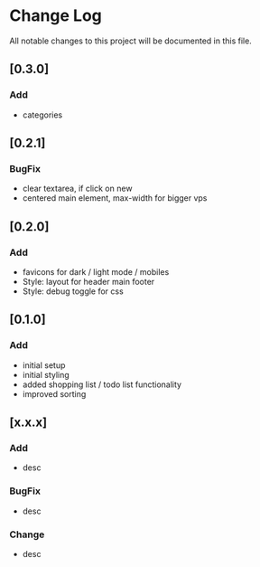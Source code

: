 # Change Log

All notable changes to this project will be documented in this file.

<!-- Check [Keep a Changelog](http://keepachangelog.com/) for recommendations on how to structure this file. -->

## [0.3.0]

### Add

-   categories

## [0.2.1]

### BugFix

-   clear textarea, if click on new
-   centered main element, max-width for bigger vps

## [0.2.0]

### Add

-   favicons for dark / light mode / mobiles
-   Style: layout for header main footer
-   Style: debug toggle for css

## [0.1.0]

### Add

-   initial setup
-   initial styling
-   added shopping list / todo list functionality
-   improved sorting

## [x.x.x]

### Add

-   desc

### BugFix

-   desc

### Change

-   desc
